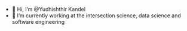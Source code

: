 - 👋 Hi, I’m @Yudhishthir Kandel
- 🌱 I’m currently working at the intersection science, data science and software engineering


<!---
ykandel/ykandel is a ✨ special ✨ repository because its `README.md` (this file) appears on your GitHub profile.
You can click the Preview link to take a look at your changes.
--->
